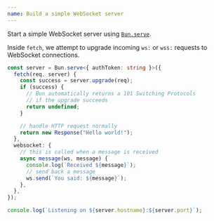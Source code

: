 ```yaml
---
name: Build a simple WebSocket server
---
```


Start a simple WebSocket server using [`Bun.serve`](/docs/api/http).

Inside `fetch`, we attempt to upgrade incoming `ws:` or `wss:` requests to WebSocket connections.

```ts
const server = Bun.serve<{ authToken: string }>({
  fetch(req, server) {
    const success = server.upgrade(req);
    if (success) {
      // Bun automatically returns a 101 Switching Protocols
      // if the upgrade succeeds
      return undefined;
    }

    // handle HTTP request normally
    return new Response("Hello world!");
  },
  websocket: {
    // this is called when a message is received
    async message(ws, message) {
      console.log(`Received ${message}`);
      // send back a message
      ws.send(`You said: ${message}`);
    },
  },
});

console.log(`Listening on ${server.hostname}:${server.port}`);
```
